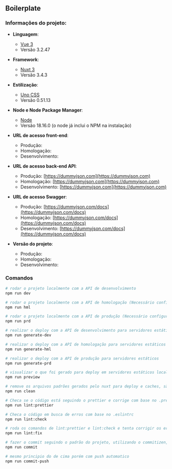## Boilerplate

### Informações do projeto:

-   **Linguagem**:

    -   [Vue 3](https://vuejs.org/)
    -   Versão 3.2.47

-   **Framework**:

    -   [Nuxt 3](https://nuxt.com/)
    -   Versão 3.4.3

-   **Estilização**:

    -   [Uno CSS](https://unocss.dev/)
    -   Versão 0.51.13

-   **Node e Node Package Manager**:

    -   [Node](https://nodejs.org/dist/v18.16.0/)
    -   Versão 18.16.0 (o node já inclui o NPM na instalação)

-   **URL de acesso front-end**:

    -   Produção:
    -   Homologação:
    -   Desenvolvimento:

-   **URL de acesso back-end API**:

    -   Produção: [https://dummyjson.com](https://dummyjson.com)
    -   Homologação: [https://dummyjson.com](https://dummyjson.com)
    -   Desenvolvimento: [https://dummyjson.com](https://dummyjson.com)

-   **URL de acesso Swagger**:

    -   Produção: [https://dummyjson.com/docs](https://dummyjson.com/docs)
    -   Homologação: [https://dummyjson.com/docs](https://dummyjson.com/docs)
    -   Desenvolvimento: [https://dummyjson.com/docs](https://dummyjson.com/docs)

-   **Versão do projeto**:
    -   Produção:
    -   Homologação:
    -   Desenvolvimento:

### Comandos

```bash
# rodar o projeto localmente com a API de desenvolvimento
npm run dev

# rodar o projeto localmente com a API de homologação (Necessário configurar o servidor backend para liberar o CORS)
npm run hml

# rodar o projeto localmente com a API de produção (Necessário configurar o servidor backend para liberar o CORS)
npm run prd

# realizar o deploy com a API de desenvolvimento para servidores estáticos
npm run generate-dev

# realizar o deploy com a API de homologação para servidores estáticos
npm run generate-hml

# realizar o deploy com a API de produção para servidores estáticos
npm run generate-prd

# visualizar o que foi gerado para deploy em servidores estáticos localmente
npm run preview

# remove os arquivos padrões gerados pelo nuxt para deploy e caches, são eles: .nuxt, .output, node_modules/.vite, node_modules/.cache
npm run clean

# Checa se o código está seguindo o prettier e corrige com base no .prettierc e corrige
npm run lint:prettier

# Checa o código em busca de erros com base no .eslintrc
npm run lint:check

# roda os comandos de lint:prettier e lint:check e tenta corrigir os erros
npm run lint:fix

# fazer o commit seguindo o padrão do projeto, utilizando o commitizen, apenas sendo necessário fazer o git push após utiliza-lo
npm run commit

# mesmo principio do de cima porém com push automatico
npm run commit-push
```
